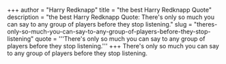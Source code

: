 +++
author = "Harry Redknapp"
title = "the best Harry Redknapp Quote"
description = "the best Harry Redknapp Quote: There's only so much you can say to any group of players before they stop listening."
slug = "theres-only-so-much-you-can-say-to-any-group-of-players-before-they-stop-listening"
quote = '''There's only so much you can say to any group of players before they stop listening.'''
+++
There's only so much you can say to any group of players before they stop listening.
